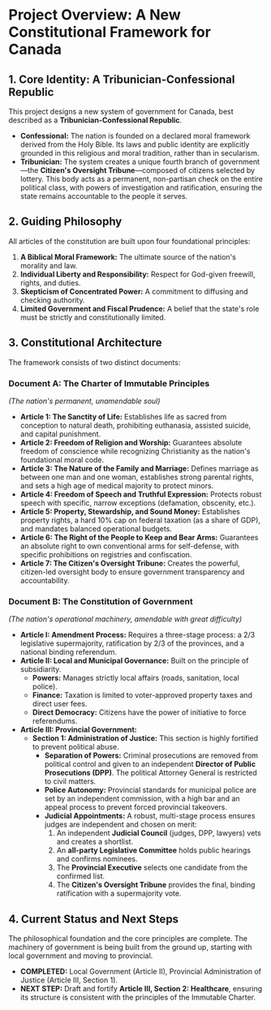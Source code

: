 # Project Overview: A New Constitutional Framework for Canada

## 1. Core Identity: A Tribunician-Confessional Republic

This project designs a new system of government for Canada, best described as a **Tribunician-Confessional Republic**.

*   **Confessional:** The nation is founded on a declared moral framework derived from the Holy Bible. Its laws and public identity are explicitly grounded in this religious and moral tradition, rather than in secularism.
*   **Tribunician:** The system creates a unique fourth branch of government—the **Citizen's Oversight Tribune**—composed of citizens selected by lottery. This body acts as a permanent, non-partisan check on the entire political class, with powers of investigation and ratification, ensuring the state remains accountable to the people it serves.

## 2. Guiding Philosophy

All articles of the constitution are built upon four foundational principles:
1.  **A Biblical Moral Framework:** The ultimate source of the nation's morality and law.
2.  **Individual Liberty and Responsibility:** Respect for God-given freewill, rights, and duties.
3.  **Skepticism of Concentrated Power:** A commitment to diffusing and checking authority.
4.  **Limited Government and Fiscal Prudence:** A belief that the state's role must be strictly and constitutionally limited.

## 3. Constitutional Architecture

The framework consists of two distinct documents:

### Document A: The Charter of Immutable Principles
*(The nation's permanent, unamendable soul)*

*   **Article 1: The Sanctity of Life:** Establishes life as sacred from conception to natural death, prohibiting euthanasia, assisted suicide, and capital punishment.
*   **Article 2: Freedom of Religion and Worship:** Guarantees absolute freedom of conscience while recognizing Christianity as the nation's foundational moral code.
*   **Article 3: The Nature of the Family and Marriage:** Defines marriage as between one man and one woman, establishes strong parental rights, and sets a high age of medical majority to protect minors.
*   **Article 4: Freedom of Speech and Truthful Expression:** Protects robust speech with specific, narrow exceptions (defamation, obscenity, etc.).
*   **Article 5: Property, Stewardship, and Sound Money:** Establishes property rights, a hard 10% cap on federal taxation (as a share of GDP), and mandates balanced operational budgets.
*   **Article 6: The Right of the People to Keep and Bear Arms:** Guarantees an absolute right to own conventional arms for self-defense, with specific prohibitions on registries and confiscation.
*   **Article 7: The Citizen's Oversight Tribune:** Creates the powerful, citizen-led oversight body to ensure government transparency and accountability.

### Document B: The Constitution of Government
*(The nation's operational machinery, amendable with great difficulty)*

*   **Article I: Amendment Process:** Requires a three-stage process: a 2/3 legislative supermajority, ratification by 2/3 of the provinces, and a national binding referendum.
*   **Article II: Local and Municipal Governance:** Built on the principle of subsidiarity.
    *   **Powers:** Manages strictly local affairs (roads, sanitation, local police).
    *   **Finance:** Taxation is limited to voter-approved property taxes and direct user fees.
    *   **Direct Democracy:** Citizens have the power of initiative to force referendums.
*   **Article III: Provincial Government:**
    *   **Section 1: Administration of Justice:** This section is highly fortified to prevent political abuse.
        *   **Separation of Powers:** Criminal prosecutions are removed from political control and given to an independent **Director of Public Prosecutions (DPP)**. The political Attorney General is restricted to civil matters.
        *   **Police Autonomy:** Provincial standards for municipal police are set by an independent commission, with a high bar and an appeal process to prevent forced provincial takeovers.
        *   **Judicial Appointments:** A robust, multi-stage process ensures judges are independent and chosen on merit:
            1.  An independent **Judicial Council** (judges, DPP, lawyers) vets and creates a shortlist.
            2.  An **all-party Legislative Committee** holds public hearings and confirms nominees.
            3.  The **Provincial Executive** selects one candidate from the confirmed list.
            4.  The **Citizen's Oversight Tribune** provides the final, binding ratification with a supermajority vote.

## 4. Current Status and Next Steps

The philosophical foundation and the core principles are complete. The machinery of government is being built from the ground up, starting with local government and moving to provincial.

- **COMPLETED:** Local Government (Article II), Provincial Administration of Justice (Article III, Section 1).
- **NEXT STEP:** Draft and fortify **Article III, Section 2: Healthcare**, ensuring its structure is consistent with the principles of the Immutable Charter.
